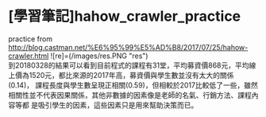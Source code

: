 # [學習筆記]hahow_crawler_practice
practice from http://blog.castman.net/%E6%95%99%E5%AD%B8/2017/07/25/hahow-crawler.html
![re]=(/images/res.PNG "res")<br/>
到20180328的結果可以看到目前程式的課程有31堂，平均募資價868元，平均線上價為1520元，都比來源的2017年高，募資價與學生數並沒有太大的關係(0.14)，
課程長度與學生數呈現正相關(0.59)，但相較於2017比較低了一些，雖然相關性並不代表因果關係，其他非數據的因素像是老師的名氣、行銷方法、課程內容等都
是吸引學生的因素，這些因素只是用來幫助決策而已。
